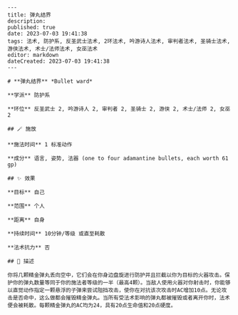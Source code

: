
    ---
    title: 弹丸结界
    description: 
    published: true
    date: 2023-07-03 19:41:38
    tags: 法术, 防护系, 反圣武士法术, 2环法术, 吟游诗人法术, 审判者法术, 圣骑士法术, 游侠法术, 术士/法师法术, 女巫法术
    editor: markdown
    dateCreated: 2023-07-03 19:41:38
    ---

    # **弹丸结界** *Bullet ward*

    **学派** 防护系 

    **环位** 反圣武士 2, 吟游诗人 2, 审判者 2, 圣骑士 2, 游侠 2, 术士/法师 2, 女巫 2

    ## 🪄 施放

    **施法时间** 1 标准动作

    **成分** 语言, 姿势, 法器 (one to four adamantine bullets, each worth 61 gp)

    ## ✨ 效果 

    **目标** 自己 

    **范围** 个人

    **距离** 自身  

    **持续时间** 10分钟/等级 或直至耗散 

    **法术抗力** 否

    ## 📖 描述

    你将几颗精金弹丸丢向空中，它们会在你身边盘旋进行防护并且拦截以你为目标的火器攻击。保护你的弹丸数量等同于你的施法者等级的一半（最高4颗）。当敌人使用火器对你射击时，你能够以直觉动作指定一颗悬浮的子弹来尝试阻挡攻击，使你在对抗该次攻击时AC增加10点。无论攻击是否命中，这么做都会摧毁精金弹丸。当所有受法术影响的弹丸都被摧毁或者离开你时，法术便会被耗散。每颗精金弹丸的AC均为24，具有20点生命值和20点硬度。
    